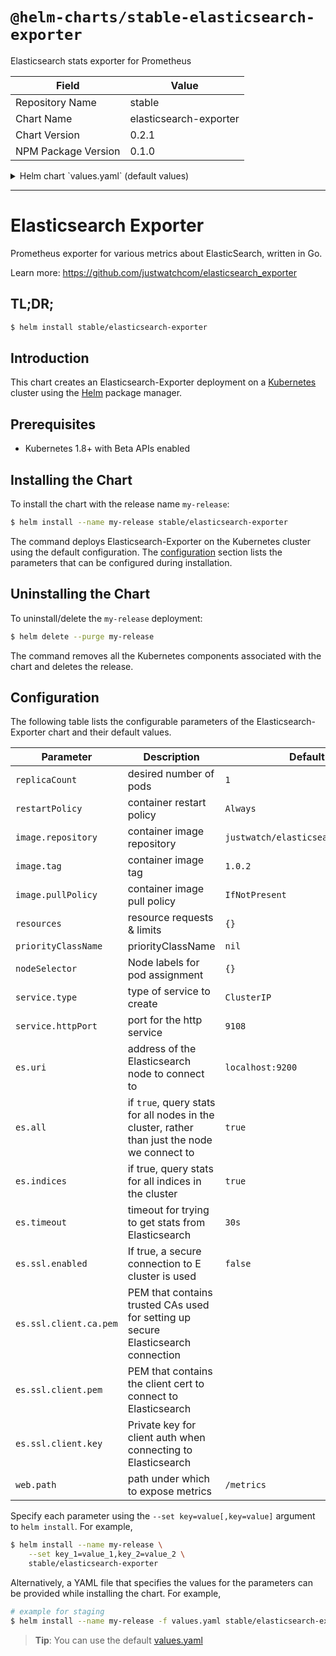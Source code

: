 # `@helm-charts/stable-elasticsearch-exporter`

Elasticsearch stats exporter for Prometheus

| Field               | Value                  |
| ------------------- | ---------------------- |
| Repository Name     | stable                 |
| Chart Name          | elasticsearch-exporter |
| Chart Version       | 0.2.1                  |
| NPM Package Version | 0.1.0                  |

<details>

<summary>Helm chart `values.yaml` (default values)</summary>

```yaml
## number of exporter instances
##
replicaCount: 1

## restart policy for all containers
##
restartPolicy: Always

image:
  repository: justwatch/elasticsearch_exporter
  tag: 1.0.2
  pullPolicy: IfNotPresent

resources:
  {}
  # requests:
  #   cpu: 100m
  #   memory: 128Mi
  # limits:
  #   cpu: 100m
  #   memory: 128Mi

priorityClassName: ''

nodeSelector: {}

service:
  type: ClusterIP
  httpPort: 9108
  annotations: {}

es:
  ## Address (host and port) of the Elasticsearch node we should connect to.
  ## This could be a local node (localhost:9200, for instance), or the address
  ## of a remote Elasticsearch server. When basic auth is needed,
  ## specify as: <proto>://<user>:<password>@<host>:<port>. e.g., http://admin:pass@localhost:9200.
  ##
  uri: localhost:9200

  ## If true, query stats for all nodes in the cluster, rather than just the
  ## node we connect to.
  ##
  all: true

  ## If true, query stats for all indices in the cluster.
  ##
  indices: true

  ## Timeout for trying to get stats from Elasticsearch. (ex: 20s)
  ##
  timeout: 30s

  ssl:
    ## If true, a secure connection to ES cluster is used (requires SSL certs below)
    ##
    enabled: false

    ca:
      ## PEM that contains trusted CAs used for setting up secure Elasticsearch connection
      ##
      # pem:

    client:
      ## PEM that contains the client cert to connect to Elasticsearch.
      ##
      # pem:
      ## Private key for client auth when connecting to Elasticsearch
      ##
      # key:

web:
  ## Path under which to expose metrics.
  ##
  path: /metrics
```

</details>

---

# Elasticsearch Exporter

Prometheus exporter for various metrics about ElasticSearch, written in Go.

Learn more: https://github.com/justwatchcom/elasticsearch_exporter

## TL;DR;

```bash
$ helm install stable/elasticsearch-exporter
```

## Introduction

This chart creates an Elasticsearch-Exporter deployment on a [Kubernetes](http://kubernetes.io)
cluster using the [Helm](https://helm.sh) package manager.

## Prerequisites

- Kubernetes 1.8+ with Beta APIs enabled

## Installing the Chart

To install the chart with the release name `my-release`:

```bash
$ helm install --name my-release stable/elasticsearch-exporter
```

The command deploys Elasticsearch-Exporter on the Kubernetes cluster using the default configuration. The [configuration](#configuration) section lists the parameters that can be configured during installation.

## Uninstalling the Chart

To uninstall/delete the `my-release` deployment:

```bash
$ helm delete --purge my-release
```

The command removes all the Kubernetes components associated with the chart and deletes the release.

## Configuration

The following table lists the configurable parameters of the Elasticsearch-Exporter chart and their default values.

| Parameter              | Description                                                                                  | Default                            |
| ---------------------- | -------------------------------------------------------------------------------------------- | ---------------------------------- |
| `replicaCount`         | desired number of pods                                                                       | `1`                                |
| `restartPolicy`        | container restart policy                                                                     | `Always`                           |
| `image.repository`     | container image repository                                                                   | `justwatch/elasticsearch_exporter` |
| `image.tag`            | container image tag                                                                          | `1.0.2`                            |
| `image.pullPolicy`     | container image pull policy                                                                  | `IfNotPresent`                     |
| `resources`            | resource requests & limits                                                                   | `{}`                               |
| `priorityClassName`    | priorityClassName                                                                            | `nil`                              |
| `nodeSelector`         | Node labels for pod assignment                                                               | `{}`                               |
| `service.type`         | type of service to create                                                                    | `ClusterIP`                        |
| `service.httpPort`     | port for the http service                                                                    | `9108`                             |
| `es.uri`               | address of the Elasticsearch node to connect to                                              | `localhost:9200`                   |
| `es.all`               | if `true`, query stats for all nodes in the cluster, rather than just the node we connect to | `true`                             |
| `es.indices`           | if true, query stats for all indices in the cluster                                          | `true`                             |
| `es.timeout`           | timeout for trying to get stats from Elasticsearch                                           | `30s`                              |
| `es.ssl.enabled`       | If true, a secure connection to E cluster is used                                            | `false`                            |
| `es.ssl.client.ca.pem` | PEM that contains trusted CAs used for setting up secure Elasticsearch connection            |
| `es.ssl.client.pem`    | PEM that contains the client cert to connect to Elasticsearch                                |
| `es.ssl.client.key`    | Private key for client auth when connecting to Elasticsearch                                 |
| `web.path`             | path under which to expose metrics                                                           | `/metrics`                         |

Specify each parameter using the `--set key=value[,key=value]` argument to `helm install`. For example,

```bash
$ helm install --name my-release \
    --set key_1=value_1,key_2=value_2 \
    stable/elasticsearch-exporter
```

Alternatively, a YAML file that specifies the values for the parameters can be provided while installing the chart. For example,

```bash
# example for staging
$ helm install --name my-release -f values.yaml stable/elasticsearch-exporter
```

> **Tip**: You can use the default [values.yaml](values.yaml)
